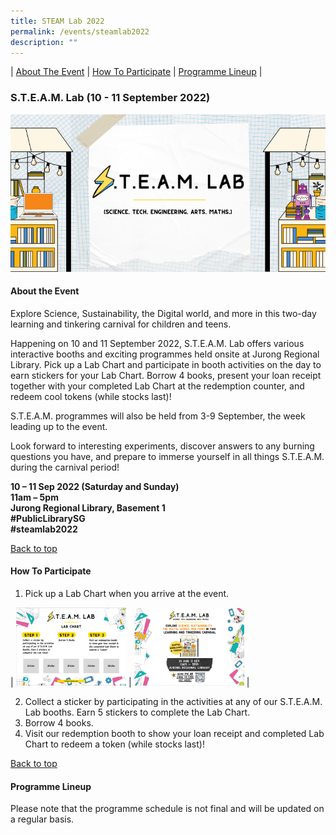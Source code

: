 ```yaml
---
title: STEAM Lab 2022
permalink: /events/steamlab2022
description: ""
---
```

| [About The Event](#about-the-event) | [How To Participate](#how-to-participate) | [Programme Lineup](#programme-lineup) | 

### S.T.E.A.M. Lab (10 - 11 September 2022)
![](/images/STEAM%20Lab%20EB%20Banner.png)

#### About the Event

Explore Science, Sustainability, the Digital world, and more in this two-day learning and tinkering carnival for children and teens.

Happening on 10 and 11 September 2022, S.T.E.A.M. Lab offers various interactive booths and exciting programmes held onsite at Jurong Regional Library. Pick up a Lab Chart and participate in booth activities on the day to earn stickers for your Lab Chart. Borrow 4 books, present your loan receipt together with your completed Lab Chart at the redemption counter, and redeem cool tokens (while stocks last)! 

S.T.E.A.M. programmes will also be held from 3-9 September, the week leading up to the event.  

Look forward to interesting experiments, discover answers to any burning questions you have, and prepare to immerse yourself in all things S.T.E.A.M. during the carnival period! 

**10 – 11 Sep 2022 (Saturday and Sunday) <br>
11am – 5pm <br>
Jurong Regional Library, Basement 1 <br>
#PublicLibrarySG <br>
#steamlab2022**

<p class="has-text-right margin--top--xl"><a href="#main-content">Back to top</a></p>


#### How To Participate

1. Pick up a Lab Chart when you arrive at the event. 

| <img src="/images/lab chart one.png" alt="Lab Chart" style="width: 35%;"> | <img src="/images/lab chart two.png" alt="Lab Chart" style="width: 35%;"> |

2. Collect a sticker by participating in the activities at any of our S.T.E.A.M. Lab booths. Earn 5 stickers to complete the Lab Chart. 
4. Borrow 4 books. 
5. Visit our redemption booth to show your loan receipt and completed Lab Chart to redeem a token (while stocks last)!

<p class="has-text-right margin--top--xl"><a href="#main-content">Back to top</a></p>


#### Programme Lineup
Please note that the programme schedule is not final and will be updated on a regular basis. 
